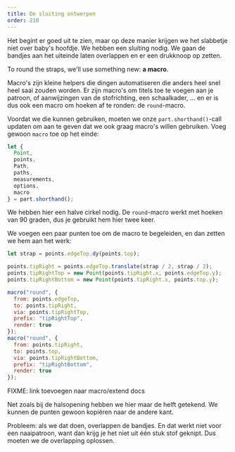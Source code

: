 ```yaml
---
title: De sluiting ontwerpen
order: 210
---
```


Het begint er goed uit te zien, maar op deze manier krijgen we het slabbetje niet over baby's hoofdje. We hebben een sluiting nodig. We gaan de bandjes aan het uiteinde laten overlappen en er een drukknoop op zetten.

To round the straps, we'll use something new: **a macro**.

Macro's zijn kleine helpers die dingen automatiseren die anders heel snel heel saai zouden worden. Er zijn macro's om titels toe te voegen aan je patroon, of aanwijzingen van de stofrichting, een schaalkader, ... en er is dus ook een macro om hoeken af te ronden: de `round`-macro.

Voordat we die kunnen gebruiken, moeten we onze `part.shorthand()`-call updaten om aan te geven dat we ook graag macro's willen gebruiken. Voeg gewoon `macro` toe op het einde:

```js
let {
  Point,
  points,
  Path,
  paths,
  measurements,
  options,
  macro
} = part.shorthand();
```

We hebben hier een halve cirkel nodig. De `round`-macro werkt met hoeken van 90 graden, dus je gebruikt hem hier twee keer.

We voegen een paar punten toe om de macro te begeleiden, en dan zetten we hem aan het werk:

```js
let strap = points.edgeTop.dy(points.top);

points.tipRight = points.edgeTop.translate(strap / 2, strap / 2);
points.tipRightTop = new Point(points.tipRight.x, points.edgeTop.y);
points.tipRightBottom = new Point(points.tipRight.x, points.top.y);

macro("round", {
  from: points.edgeTop,
  to: points.tipRight,
  via: points.tipRightTop,
  prefix: "tipRightTop",
  render: true
});
macro("round", {
  from: points.tipRight,
  to: points.top,
  via: points.tipRightBottom,
  prefix: "tipRightBottom",
  render: true
});
```

<Warning>

FIXME: link toevoegen naar macro/extend docs

</Warning>

<Example pattern="tutorial" part="step7" caption="Pretty good, but how are we going to fit it over the baby's head?" />

Net zoals bij de halsopening hebben we hier maar de helft getekend. We kunnen de punten gewoon kopiëren naar de andere kant.

Probleem: als we dat doen, overlappen de bandjes. En dat werkt niet voor een naaipatroon, want dan krijg je het niet uit één stuk stof geknipt. Dus moeten we de overlapping oplossen.




